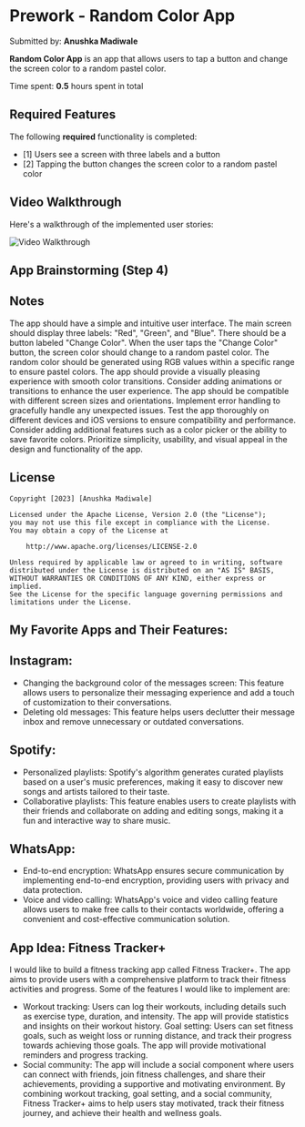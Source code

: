 # Prework - Random Color App

Submitted by: **Anushka Madiwale**

**Random Color App** is an app that allows users to tap a button and change the screen color to a random pastel color.

Time spent: **0.5** hours spent in total

## Required Features

The following **required** functionality is completed:

- [1] Users see a screen with three labels and a button
- [2] Tapping the button changes the screen color to a random pastel color

## Video Walkthrough

Here's a walkthrough of the implemented user stories:

![Video Walkthrough](https://imgur.com/a/6V7P36Z)


## App Brainstorming (Step 4)

## Notes

The app should have a simple and intuitive user interface.
The main screen should display three labels: "Red", "Green", and "Blue".
There should be a button labeled "Change Color".
When the user taps the "Change Color" button, the screen color should change to a random pastel color.
The random color should be generated using RGB values within a specific range to ensure pastel colors.
The app should provide a visually pleasing experience with smooth color transitions.
Consider adding animations or transitions to enhance the user experience.
The app should be compatible with different screen sizes and orientations.
Implement error handling to gracefully handle any unexpected issues.
Test the app thoroughly on different devices and iOS versions to ensure compatibility and performance.
Consider adding additional features such as a color picker or the ability to save favorite colors.
Prioritize simplicity, usability, and visual appeal in the design and functionality of the app.


## License

    Copyright [2023] [Anushka Madiwale]

    Licensed under the Apache License, Version 2.0 (the "License");
    you may not use this file except in compliance with the License.
    You may obtain a copy of the License at

        http://www.apache.org/licenses/LICENSE-2.0

    Unless required by applicable law or agreed to in writing, software
    distributed under the License is distributed on an "AS IS" BASIS,
    WITHOUT WARRANTIES OR CONDITIONS OF ANY KIND, either express or implied.
    See the License for the specific language governing permissions and
    limitations under the License.


## My Favorite Apps and Their Features:

## Instagram:
- Changing the background color of the messages screen: This feature allows users to personalize their messaging experience and add a touch of customization to their conversations.
- Deleting old messages: This feature helps users declutter their message inbox and remove unnecessary or outdated conversations.

## Spotify:
- Personalized playlists: Spotify's algorithm generates curated playlists based on a user's music preferences, making it easy to discover new songs and artists tailored to their taste.
- Collaborative playlists: This feature enables users to create playlists with their friends and collaborate on adding and editing songs, making it a fun and interactive way to share music.

## WhatsApp:
- End-to-end encryption: WhatsApp ensures secure communication by implementing end-to-end encryption, providing users with privacy and data protection.
- Voice and video calling: WhatsApp's voice and video calling feature allows users to make free calls to their contacts worldwide, offering a convenient and cost-effective communication solution.

## App Idea: Fitness Tracker+
I would like to build a fitness tracking app called Fitness Tracker+. The app aims to provide users with a comprehensive platform to track their fitness activities and progress. Some of the features I would like to implement are:

- Workout tracking: Users can log their workouts, including details such as exercise type, duration, and intensity. The app will provide statistics and insights on their workout history.
Goal setting: Users can set fitness goals, such as weight loss or running distance, and track their progress towards achieving those goals. The app will provide motivational reminders and progress tracking.
- Social community: The app will include a social component where users can connect with friends, join fitness challenges, and share their achievements, providing a supportive and motivating environment.
By combining workout tracking, goal setting, and a social community, Fitness Tracker+ aims to help users stay motivated, track their fitness journey, and achieve their health and wellness goals.
